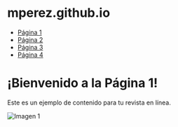 # mperez.github.io
<ul>
    <li><a href="pagina1.html">Página 1</a></li>
    <li><a href="pagina2.html">Página 2</a></li>
    <li><a href="pagina3.html">Página 3</a></li>
    <li><a href="pagina4.html">Página 4</a></li>
</ul>
<!DOCTYPE html>
<html>
<head>
    <title>Página 1</title>
</head>
<body>
    <h1>¡Bienvenido a la Página 1!</h1>
    <p>Este es un ejemplo de contenido para tu revista en línea.</p>
    <img src="https://jessehouwing.net/content/images/size/w2000/2018/07/stackoverflow-1.png" alt="Imagen 1">
</body>
</html>
